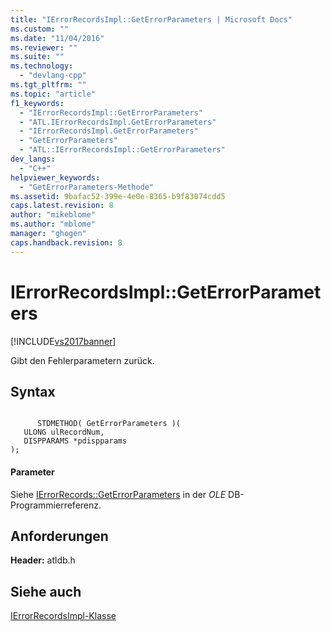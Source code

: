 ```yaml
---
title: "IErrorRecordsImpl::GetErrorParameters | Microsoft Docs"
ms.custom: ""
ms.date: "11/04/2016"
ms.reviewer: ""
ms.suite: ""
ms.technology: 
  - "devlang-cpp"
ms.tgt_pltfrm: ""
ms.topic: "article"
f1_keywords: 
  - "IErrorRecordsImpl::GetErrorParameters"
  - "ATL.IErrorRecordsImpl.GetErrorParameters"
  - "IErrorRecordsImpl.GetErrorParameters"
  - "GetErrorParameters"
  - "ATL::IErrorRecordsImpl::GetErrorParameters"
dev_langs: 
  - "C++"
helpviewer_keywords: 
  - "GetErrorParameters-Methode"
ms.assetid: 9bafac52-399e-4e0e-8365-b9f83074cdd5
caps.latest.revision: 8
author: "mikeblome"
ms.author: "mblome"
manager: "ghogen"
caps.handback.revision: 8
---
```

# IErrorRecordsImpl::GetErrorParameters
[!INCLUDE[vs2017banner](../../assembler/inline/includes/vs2017banner.md)]

Gibt den Fehlerparametern zurück.  
  
## Syntax  
  
```  
  
      STDMETHOD( GetErrorParameters )(  
   ULONG ulRecordNum,  
   DISPPARAMS *pdispparams   
);  
```  
  
#### Parameter  
 Siehe [IErrorRecords::GetErrorParameters](https://msdn.microsoft.com/en-us/library/ms715793.aspx) in der *OLE* DB\-Programmierreferenz.  
  
## Anforderungen  
 **Header:** atldb.h  
  
## Siehe auch  
 [IErrorRecordsImpl\-Klasse](../../data/oledb/ierrorrecordsimpl-class.md)